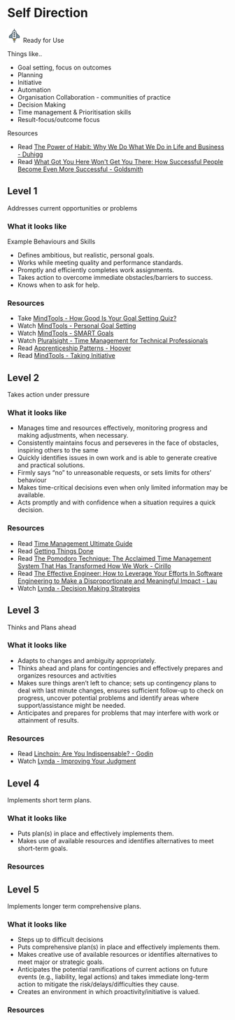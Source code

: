 # Self Direction
![Ready](../Images/rocket.png) Ready for Use  

Things like..
- Goal setting, focus on outcomes
- Planning
- Initiative
- Automation
- Organisation Collaboration - communities of practice
- Decision Making
- Time management & Prioritisation skills 
- Result-focus/outcome focus

Resources
- Read [The Power of Habit: Why We Do What We Do in Life and Business - Duhigg](https://www.amazon.com/Power-Habit-What-Life-Business/dp/081298160X)
- Read [What Got You Here Won't Get You There: How Successful People Become Even More Successful - Goldsmith](https://www.amazon.com/What-Got-Here-Wont-There/dp/1401301304)


## Level 1

Addresses current opportunities or problems

### What it looks like

Example Behaviours and Skills
- Defines ambitious, but realistic, personal goals.
- Works while meeting quality and performance standards.
- Promptly and efficiently completes work assignments.
- Takes action to overcome immediate obstacles/barriers to success. 
- Knows when to ask for help.

### Resources
- Take [MindTools - How Good Is Your Goal Setting Quiz?](https://www.mindtools.com/community/pages/article/goal-setting-quiz.php)
- Watch [MindTools - Personal Goal Setting](https://www.mindtools.com/community/pages/videos/goal-setting-transcript.php)
- Watch [MindTools - SMART Goals](https://www.mindtools.com/community/pages/article/smart-goals.php)
- Watch [Pluralsight - Time Management for Technical Professionals](https://app.pluralsight.com/library/courses/time-management-technical-professionals/table-of-contents)
- Read [Apprenticeship Patterns - Hoover](https://www.amazon.com/Apprenticeship-Patterns-Guidance-Aspiring-Craftsman/dp/0596518382)
- Read [MindTools - Taking Initiative](https://www.mindtools.com/pages/article/initiative.htm)

## Level 2

Takes action under pressure

### What it looks like

- Manages time and resources effectively, monitoring progress and making adjustments, when necessary.
- Consistently maintains focus and perseveres in the face of obstacles, inspiring others to the same
- Quickly identifies issues in own work and is able to generate creative and practical solutions.
- Firmly says “no” to unreasonable requests, or sets limits for others’ behaviour
- Makes time-critical decisions even when only limited information may be available.
- Acts promptly and with confidence when a situation requires a quick decision.

### Resources
- Read [Time Management Ultimate Guide](https://www.makingbusinessmatter.co.uk/time-management-skills-ultimate/)
- Read [Getting Things Done](https://gettingthingsdone.com/)
- Read [The Pomodoro Technique: The Acclaimed Time Management System That Has Transformed How We Work - Cirillo](https://www.amazon.com/Pomodoro-Technique-Acclaimed-Management-Transformed/dp/1524760706)
- Read [The Effective Engineer: How to Leverage Your Efforts In Software Engineering to Make a Disproportionate and Meaningful Impact - Lau](https://www.amazon.com/Effective-Engineer-Engineering-Disproportionate-Meaningful/dp/0996128107)
- Watch [Lynda - Decision Making Strategies](https://www.lynda.com/Business-Skills-tutorials/Decision-Making-Fundamentals/186697-2.html)

## Level 3

Thinks and Plans ahead

### What it looks like
- Adapts to changes and ambiguity appropriately.
- Thinks ahead and plans for contingencies and effectively prepares and organizes resources and activities
- Makes sure things aren’t left to chance; sets up contingency plans to deal with last minute changes, ensures sufficient follow-up to check on progress, uncover potential problems and identify areas where support/assistance might be needed.
- Anticipates and prepares for problems that may interfere with work or attainment of results. 

### Resources
- Read [Linchpin: Are You Indispensable? - Godin](https://www.amazon.com/Linchpin-Are-Indispensable-Seth-Godin/dp/1591844096)
- Watch [Lynda - Improving Your Judgment](https://www.lynda.com/Business-Skills-tutorials/Improving-Your-Judgment/162446-2.html)

## Level 4

Implements short term plans.

### What it looks like
- Puts plan(s) in place and effectively implements them.
- Makes use of available resources and identifies alternatives to meet short-term goals. 

### Resources

## Level 5

Implements longer term comprehensive plans. 

### What it looks like
- Steps up to difficult decisions
- Puts comprehensive plan(s) in place and effectively implements them.
- Makes creative use of available resources or identifies alternatives to meet major or strategic goals.
- Anticipates the potential ramifications of current actions on future events (e.g., liability, legal actions) and takes immediate long-term action to mitigate the risk/delays/difficulties they cause.
- Creates an environment in which proactivity/initiative is valued. 

### Resources